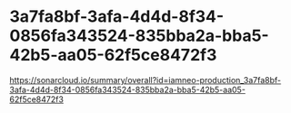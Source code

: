 # 3a7fa8bf-3afa-4d4d-8f34-0856fa343524-835bba2a-bba5-42b5-aa05-62f5ce8472f3
https://sonarcloud.io/summary/overall?id=iamneo-production_3a7fa8bf-3afa-4d4d-8f34-0856fa343524-835bba2a-bba5-42b5-aa05-62f5ce8472f3
